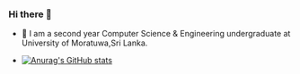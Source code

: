 ### Hi there 👋

- 🌱 I am a second year Computer Science & Engineering undergraduate at University of Moratuwa,Sri Lanka.


- [![Anurag's GitHub stats](https://github-readme-stats.vercel.app/api?username=binoyPeries&count_private=true)](https://github.com/anuraghazra/github-readme-stats)

<!--
**binoyPeries/binoyPeries** is a ✨ _special_ ✨ repository because its `README.md` (this file) appears on your GitHub profile.

Here are some ideas to get you started:

- 🔭 I’m currently working on ...
- 🌱 I’m currently learning ...
- 👯 I’m looking to collaborate on ...
- 🤔 I’m looking for help with ...
- 💬 Ask me about ...
- 📫 How to reach me: ...
- 😄 Pronouns: ...
- ⚡ Fun fact: ...
-->

